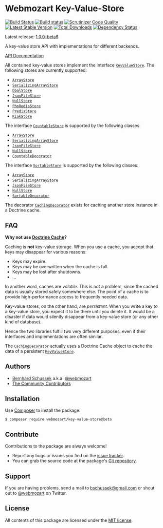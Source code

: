 Webmozart Key-Value-Store
=========================

[![Build Status](https://travis-ci.org/webmozart/key-value-store.svg?branch=1.0.0-beta6)](https://travis-ci.org/webmozart/key-value-store)
[![Build status](https://ci.appveyor.com/api/projects/status/own4xo856g5asgc8/branch/master?svg=true)](https://ci.appveyor.com/project/webmozart/key-value-store/branch/master)
[![Scrutinizer Code Quality](https://scrutinizer-ci.com/g/webmozart/key-value-store/badges/quality-score.png?b=1.0.0-beta6)](https://scrutinizer-ci.com/g/webmozart/key-value-store/?branch=1.0.0-beta6)
[![Latest Stable Version](https://poser.pugx.org/webmozart/key-value-store/v/stable.svg)](https://packagist.org/packages/webmozart/key-value-store)
[![Total Downloads](https://poser.pugx.org/webmozart/key-value-store/downloads.svg)](https://packagist.org/packages/webmozart/key-value-store)
[![Dependency Status](https://www.versioneye.com/php/webmozart:key-value-store/1.0.0/badge.svg)](https://www.versioneye.com/php/webmozart:key-value-store/1.0.0)

Latest release: [1.0.0-beta6](https://packagist.org/packages/webmozart/key-value-store#1.0.0-beta6)

A key-value store API with implementations for different backends.

[API Documentation]

All contained key-value stores implement the interface [`KeyValueStore`]. The
following stores are currently supported:

* [`ArrayStore`]
* [`SerializingArrayStore`]
* [`DbalStore`]
* [`JsonFileStore`]
* [`NullStore`]
* [`PhpRedisStore`]
* [`PredisStore`]
* [`RiakStore`]

The interface [`CountableStore`] is supported by the following classes:

* [`ArrayStore`]
* [`SerializingArrayStore`]
* [`JsonFileStore`]
* [`NullStore`]
* [`CountableDecorator`]

The interface [`SortableStore`] is supported by the following classes:

* [`ArrayStore`]
* [`SerializingArrayStore`]
* [`JsonFileStore`]
* [`NullStore`]
* [`SortableDecorator`]

The decorator [`CachingDecorator`] exists for caching another store instance
in a Doctrine cache.

FAQ
---

**Why not use [Doctrine Cache]?**

Caching is **not** key-value storage. When you use a cache, you accept that keys
may disappear for various reasons:

* Keys may expire.
* Keys may be overwritten when the cache is full.
* Keys may be lost after shutdowns.
* ...

In another word, caches are *volatile*. This is not a problem, since the cached
data is usually stored safely somewhere else. The point of a cache is to provide
high-performance access to frequently needed data.

Key-value stores, on the other hand, are *persistent*. When you write a key to a
key-value store, you expect it to be there until you delete it. It would be a
disaster if data would silently disappear from a key-value store (or any other
kind of database).

Hence the two libraries fulfill two very different purposes, even if their
interfaces and implementations are often similar.

The [`CachingDecorator`] actually uses a Doctrine Cache object to cache the data
of a persistent [`KeyValueStore`].

Authors
-------

* [Bernhard Schussek] a.k.a. [@webmozart]
* [The Community Contributors]

Installation
------------

Use [Composer] to install the package:

```
$ composer require webmozart/key-value-store@beta
```

Contribute
----------

Contributions to the package are always welcome!

* Report any bugs or issues you find on the [issue tracker].
* You can grab the source code at the package's [Git repository].

Support
-------

If you are having problems, send a mail to bschussek@gmail.com or shout out to
[@webmozart] on Twitter.

License
-------

All contents of this package are licensed under the [MIT license].

[Composer]: https://getcomposer.org
[Bernhard Schussek]: http://webmozarts.com
[The Community Contributors]: https://github.com/webmozart/key-value-store/graphs/contributors
[issue tracker]: https://github.com/webmozart/key-value-store/issues
[Git repository]: https://github.com/webmozart/key-value-store
[@webmozart]: https://twitter.com/webmozart
[MIT license]: LICENSE
[Doctrine Cache]: https://github.com/doctrine/cache
[API Documentation]: https://webmozart.github.io/key-value-store/api
[`KeyValueStore`]: https://webmozart.github.io/key-value-store/api/latest/class-Webmozart.KeyValueStore.Api.KeyValueStore.html
[`CountableStore`]: https://webmozart.github.io/key-value-store/api/latest/class-Webmozart.KeyValueStore.Api.CountableStore.html
[`SortableStore`]: https://webmozart.github.io/key-value-store/api/latest/class-Webmozart.KeyValueStore.Api.SortableStore.html
[`ArrayStore`]: https://webmozart.github.io/key-value-store/api/latest/class-Webmozart.KeyValueStore.ArrayStore.html
[`SerializingArrayStore`]: https://webmozart.github.io/key-value-store/api/latest/class-Webmozart.KeyValueStore.SerializingArrayStore.html
[`DbalStore`]: https://webmozart.github.io/key-value-store/api/latest/class-Webmozart.KeyValueStore.DbalStore.html
[`JsonFileStore`]: https://webmozart.github.io/key-value-store/api/latest/class-Webmozart.KeyValueStore.JsonFileStore.html
[`NullStore`]: https://webmozart.github.io/key-value-store/api/latest/class-Webmozart.KeyValueStore.NullStore.html
[`PhpRedisStore`]: https://webmozart.github.io/key-value-store/api/latest/class-Webmozart.KeyValueStore.PhpRedisStore.html
[`PredisStore`]: https://webmozart.github.io/key-value-store/api/latest/class-Webmozart.KeyValueStore.PredisStore.html
[`RiakStore`]: https://webmozart.github.io/key-value-store/api/latest/class-Webmozart.KeyValueStore.RiakStore.html
[`CachingDecorator`]: https://webmozart.github.io/key-value-store/api/latest/class-Webmozart.KeyValueStore.Decorator.CachingDecorator.html
[`CountableDecorator`]: https://webmozart.github.io/key-value-store/api/latest/class-Webmozart.KeyValueStore.Decorator.CountableDecorator.html
[`SortableDecorator`]: https://webmozart.github.io/key-value-store/api/latest/class-Webmozart.KeyValueStore.Decorator.SortableDecorator.html
